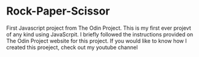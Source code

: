 # Rock-Paper-Scissor
First Javascript project from The Odin Project.
This is my first ever projevt of any kind using JavaScrpit. 
I briefly followed the instructions provided on The Odin Project website for this project.
If you would like to know how I created this proeject, check out my youtube channel 
